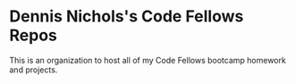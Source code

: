 # Dennis Nichols's Code Fellows Repos

This is an organization to host all of my Code Fellows bootcamp homework and projects.
